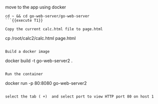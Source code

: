 move to the app using docker 
```
cd ~ && cd go-web-server/go-web-server
```{{execute T1}}

Copy the current calc.html file to page.html 
```
cp /root/calc2/calc.html page.html 
```{{execute T1}}

Build a docker image
```
docker build -t go-web-server2 .
```{{execute T1}}

Run the container 
```
docker run -p 80:8080 go-web-server2
```{{execute T1}}

select the tab ( +)  and select port to view HTTP port 80 on host 1






